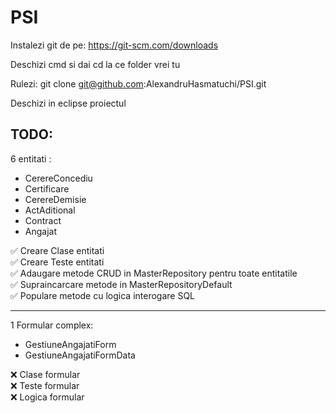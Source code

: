 # PSI

Instalezi git de pe:
https://git-scm.com/downloads

Deschizi cmd si dai cd la ce folder vrei tu

Rulezi:
git clone git@github.com:AlexandruHasmatuchi/PSI.git

Deschizi in eclipse proiectul

TODO:
----------------------------------------------------
6 entitati :
  - CerereConcediu
  - Certificare
  - CerereDemisie
  - ActAditional
  - Contract
  - Angajat
  
✅ Creare Clase entitati  
✅ Creare Teste entitati   
✅ Adaugare metode CRUD in MasterRepository pentru toate entitatile  
✅ Supraincarcare metode in MasterRepositoryDefault  
✅ Populare metode cu logica interogare SQL    

----------------------------------------------------
1 Formular complex:
  - GestiuneAngajatiForm  
  - GestiuneAngajatiFormData  

❌ Clase formular  
❌ Teste formular  
❌ Logica formular  
